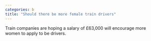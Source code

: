 ```yaml
---
categories: b
title: "Should there be more female train drivers"
---
```

Train companies are hoping a salary of £63,000 will encourage more women to apply to be drivers.